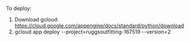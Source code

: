 To deploy:

  1. Download gcloud: https://cloud.google.com/appengine/docs/standard/python/download
  2. gcloud app deploy --project=ruggsoutfitting-167519 --version=2
